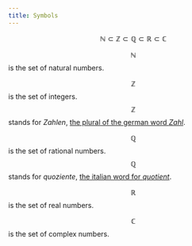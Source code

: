 ```yaml
---
title: Symbols
---
```


$$
\mathbb{N} \subset \mathbb{Z} \subset \mathbb{Q} \subset \mathbb{R} \subset \mathbb{C}
$$

$$\mathbb{N}$$ is the set of natural numbers.

$$\mathbb{Z}$$ is the set of integers. $$\mathbb{Z}$$ stands for *Zahlen*,
[the plural of the german word *Zahl*](https://en.wiktionary.org/wiki/Zahl#German).

$$\mathbb{Q}$$ is the set of rational numbers. $$\mathbb{Q}$$ stands for *quoziente*,
[the italian word for *quotient*](https://en.wiktionary.org/wiki/quoziente).

$$\mathbb{R}$$ is the set of real numbers.

$$\mathbb{C}$$ is the set of complex numbers.
